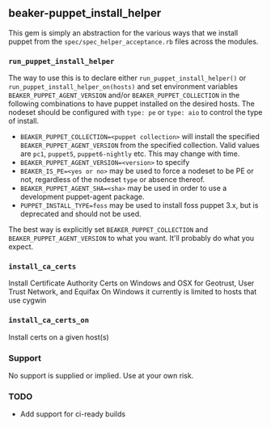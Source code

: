 ## beaker-puppet\_install\_helper

This gem is simply an abstraction for the various ways that we install puppet from the `spec/spec_helper_acceptance.rb` files across the modules.

### `run_puppet_install_helper`

The way to use this is to declare either `run_puppet_install_helper()` or `run_puppet_install_helper_on(hosts)` and set environment variables `BEAKER_PUPPET_AGENT_VERSION` and/or `BEAKER_PUPPET_COLLECTION` in the following combinations to have puppet installed on the desired hosts. The nodeset should be configured with `type: pe` or `type: aio` to control the type of install.

- `BEAKER_PUPPET_COLLECTION=<puppet collection>` will install the specified `BEAKER_PUPPET_AGENT_VERSION` from the specified collection. Valid values are `pc1`, `puppet5`, `puppet6-nightly` etc. This may change with time.
- `BEAKER_PUPPET_AGENT_VERSION=<version>` to specify
- `BEAKER_IS_PE=<yes or no>` may be used to force a nodeset to be PE or not, regardless of the nodeset `type` or absence thereof.
- `BEAKER_PUPPET_AGENT_SHA=<sha>` may be used in order to use a development puppet-agent package.
- `PUPPET_INSTALL_TYPE=foss` may be used to install foss puppet 3.x, but is deprecated and should not be used.

The best way is explicitly set `BEAKER_PUPPET_COLLECTION` and `BEAKER_PUPPET_AGENT_VERSION` to what you want. It'll probably do what you expect.

### `install_ca_certs`

Install Certificate Authority Certs on Windows and OSX for Geotrust, User Trust Network, and Equifax
On Windows it currently is limited to hosts that use cygwin

### `install_ca_certs_on`

Install certs on a given host(s)

### Support

No support is supplied or implied. Use at your own risk.

### TODO
- Add support for ci-ready builds
